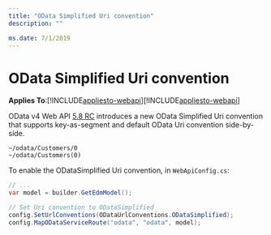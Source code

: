 ```yaml
---
title: "OData Simplified Uri convention"
description: ""

ms.date: 7/1/2019
---
```

# OData Simplified Uri convention
**Applies To**:[!INCLUDE[appliesto-webapi](../includes/appliesto-webapi-v7.md)][!INCLUDE[appliesto-webapi](../includes/appliesto-webapi-v6.md)]

OData v4 Web API [5.8 RC](https://www.nuget.org/packages/Microsoft.AspNet.OData/5.8.0-rc) 
introduces a new OData Simplified Uri convention that supports key-as-segment and default OData Uri convention side-by-side.

```Text
~/odata/Customers/0
~/odata/Customers(0)
```

To enable the ODataSimplified Uri convention, in `WebApiConfig.cs`:
```C#
// ...
var model = builder.GetEdmModel();

// Set Uri convention to ODataSimplified
config.SetUrlConventions(ODataUrlConventions.ODataSimplified);
config.MapODataServiceRoute("odata", "odata", model);
```
